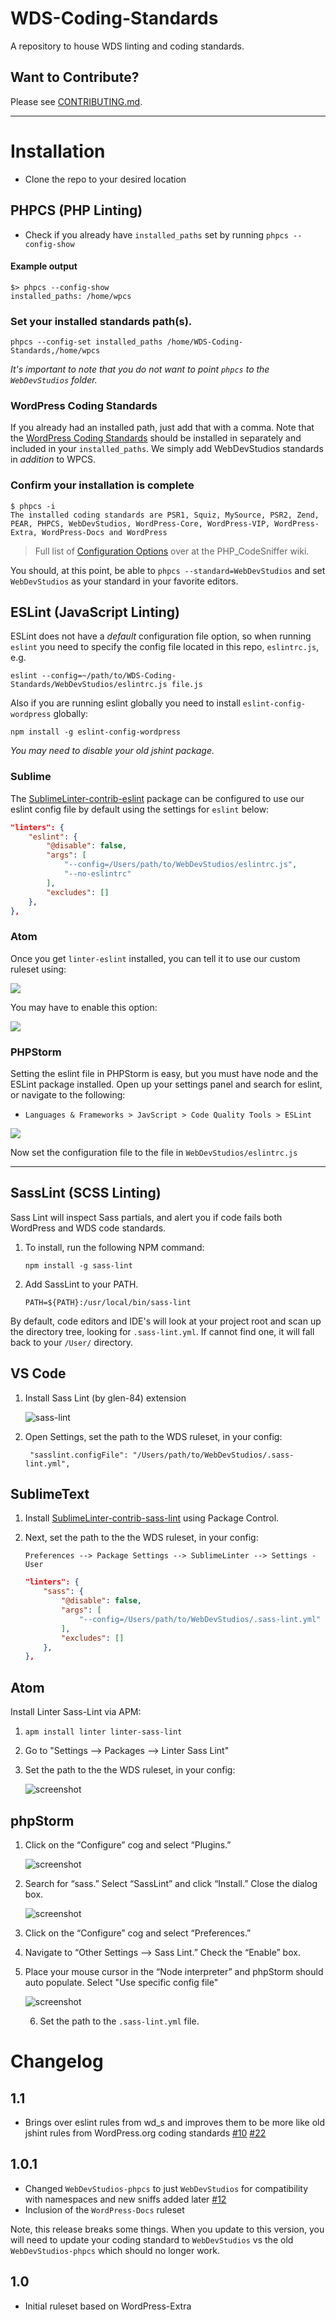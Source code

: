 # WDS-Coding-Standards

A repository to house WDS linting and coding standards.

## Want to Contribute?

Please see [CONTRIBUTING.md](CONTRIBUTING.md).

_______________________

# Installation

* Clone the repo to your desired location

## PHPCS (PHP Linting)

* Check if you already have `installed_paths` set by running `phpcs --config-show`

#### Example output

```
$> phpcs --config-show
installed_paths: /home/wpcs
```

### Set your installed standards path(s).

```
phpcs --config-set installed_paths /home/WDS-Coding-Standards,/home/wpcs
```

_It's important to note that you do not want to point `phpcs` to the `WebDevStudios`
folder._

### WordPress Coding Standards

If you already had an installed path, just add that with a comma. Note that
the [WordPress Coding Standards](https://github.com/WordPress-Coding-Standards/WordPress-Coding-Standards)
should be installed in separately and included in your `installed_paths`. We
simply add WebDevStudios standards in _addition_ to WPCS.

### Confirm your installation is complete

```
$ phpcs -i
The installed coding standards are PSR1, Squiz, MySource, PSR2, Zend, PEAR, PHPCS, WebDevStudios, WordPress-Core, WordPress-VIP, WordPress-Extra, WordPress-Docs and WordPress
```

> Full list of [Configuration Options](https://github.com/squizlabs/PHP_CodeSniffer/wiki/Configuration-Options) over at the PHP_CodeSniffer wiki.

You should, at this point, be able to `phpcs --standard=WebDevStudios` and set
`WebDevStudios` as your standard in your favorite editors.

## ESLint (JavaScript Linting)

ESLint does not have a _default_ configuration file option, so when running `eslint` you need to
specify the config file located in this repo, `eslintrc.js`, e.g.

`eslint --config=~/path/to/WDS-Coding-Standards/WebDevStudios/eslintrc.js file.js`

Also if you are running eslint globally you need to install `eslint-config-wordpress` globally:

`npm install -g eslint-config-wordpress`

_You may need to disable your old jshint package._

### Sublime

The [SublimeLinter-contrib-eslint](https://github.com/roadhump/SublimeLinter-eslint) package
can be configured to use our eslint config file by default using the settings for `eslint` below:

``` json
"linters": {
	"eslint": {
		"@disable": false,
		"args": [
			"--config=/Users/path/to/WebDevStudios/eslintrc.js",
			"--no-eslintrc"
		],
		"excludes": []
	},
},
```

### Atom

Once you get `linter-eslint` installed, you can tell it to use our custom ruleset using:

![](https://cloudup.com/cq9nwuickFr+?r.png)

You may have to enable this option:

![](https://cloudup.com/c_vUkLklUQE+?r.png)

### PHPStorm
Setting the eslint file in PHPStorm is easy, but you must have node and the ESLint package installed.
Open up your settings panel and search for eslint, or navigate to the following:
* `Languages & Frameworks > JavScript > Code Quality Tools > ESLint`

![](https://i.gyazo.com/26b54154c5643476cb5164e2147c860f.png)

Now set the configuration file to the file in `WebDevStudios/eslintrc.js`
____________________

## SassLint (SCSS Linting)

Sass Lint will inspect Sass partials, and alert you if code fails both WordPress and WDS code standards.

1) To install, run the following NPM command:

	`npm install -g sass-lint`

2) Add SassLint to your PATH.

	`PATH=${PATH}:/usr/local/bin/sass-lint`

By default, code editors and IDE's will look at your project root and scan up the directory tree, looking for `.sass-lint.yml`. If cannot find one, it will fall back to your `/User/` directory.

## VS Code
1) Install Sass Lint (by glen-84) extension

	![sass-lint](https://dl.dropbox.com/s/34fwkm7qnosgb0y/Screenshot%202017-09-11%2015.01.56.png?dl=0)

2) Open Settings, set the path to the WDS ruleset, in your config:

	` "sasslint.configFile": "/Users/path/to/WebDevStudios/.sass-lint.yml",`

## SublimeText

1) Install [SublimeLinter-contrib-sass-lint](https://packagecontrol.io/packages/SublimeLinter-contrib-sass-lint) using Package Control.

2) Next, set the path to the the WDS ruleset, in your config:

	`Preferences --> Package Settings --> SublimeLinter --> Settings - User`

	``` json
	"linters": {
		"sass": {
			"@disable": false,
			"args": [
				"--config=/Users/path/to/WebDevStudios/.sass-lint.yml"
			],
			"excludes": []
		},
	},
	```

## Atom
Install Linter Sass-Lint via APM:

1) `apm install linter linter-sass-lint`

2) Go to "Settings --> Packages --> Linter Sass Lint"

3)  Set the path to the the WDS ruleset, in your config:

	![screenshot](https://dl.dropbox.com/s/43det5jbb51ta93/Screenshot%202017-09-11%2016.00.07.png?dl=0)

## phpStorm

1) Click on the “Configure” cog and select “Plugins.”

	![screenshot](https://webdevstudios.com/wp-content/uploads/2017/04/phpstorm-sass-lint-step-1.png)

2) Search for “sass.” Select “SassLint” and click “Install.” Close the dialog box.

	![screenshot](https://webdevstudios.com/wp-content/uploads/2017/04/phpstorm-sass-lint-step-3.png)

3) Click on the “Configure” cog and select “Preferences.”

4) Navigate to “Other Settings –> Sass Lint.” Check the “Enable” box.

5) Place your mouse cursor in the “Node interpreter” and phpStorm should auto populate. Select "Use specific config file"

	![screenshot](https://webdevstudios.com/wp-content/uploads/2017/04/phpstorm-eslint-step-3.png)

	6) Set the path to the `.sass-lint.yml` file.

# Changelog

## 1.1

- Brings over eslint rules from wd_s and improves them to be more like old jshint rules from WordPress.org coding standards [#10](https://github.com/WebDevStudios/WDS-Coding-Standards/issues/10) [#22](https://github.com/WebDevStudios/WDS-Coding-Standards/issues/22)

## 1.0.1

- Changed `WebDevStudios-phpcs` to just `WebDevStudios` for compatibility with namespaces and new sniffs added later [#12](https://github.com/WebDevStudios/WDS-Coding-Standards/pull/12)
- Inclusion of the `WordPress-Docs` ruleset

Note, this release breaks some things. When you update to this version,
you will need to update your coding standard to `WebDevStudios` vs the old
`WebDevStudios-phpcs` which should no longer work.

## 1.0

- Initial ruleset based on WordPress-Extra
